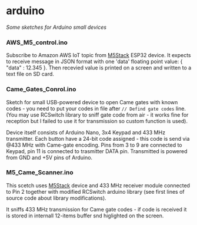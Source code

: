 # arduino
_Some sketches for Arduino small devices_

### AWS_M5_control.ino
Subscribe to Amazon AWS IoT topic from [M5Stack](https://m5stack.com/) ESP32 device. It expects to receive message in JSON format with one 'data' floating point value: { "data" : 12.345 }. Then recevied value is printed on a screen and written to a text file on SD card. 

### Came_Gates_Conrol.ino
Sketch for small USB-powered device to open Came gates with known codes - you need to put your codes in file after `// Defind gate codes` line. (You may use RCSwitch library to sniff gate code from air - it works fine for reception but I failed to use it for transmission so custom function is used).

Device itself consists of Arduino Nano, 3x4 Keypad and 433 MHz transmitter. Each button have a 24-bit code assigned - this code is send via @433 MHz with Came-gate encoding. Pins from 3 to 9 are connected to Keypad, pin 11 is connected to trasmitter DATA pin. Transmitted is powered from GND and +5V pins of Arduino.

### M5_Came_Scanner.ino
This scetch uses [M5Stack](https://m5stack.com/) device and 433 MHz receiver module connected to Pin 2 together with modified RCSwitch arduino library (see first lines of source code about library modifications).

It sniffs 433 MHz transmission for Came gate codes - if code is received it is stored in internall 12-items buffer snd higlighted on the screen.
